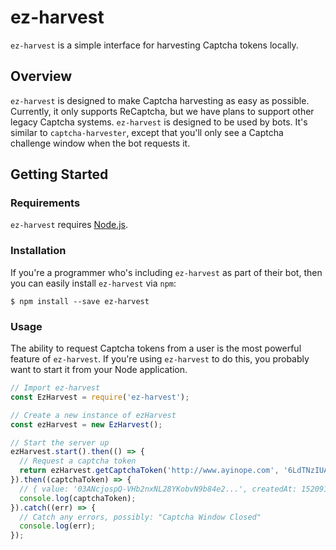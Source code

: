 # ez-harvest

`ez-harvest` is a simple interface for harvesting Captcha tokens locally.

## Overview

`ez-harvest` is designed to make Captcha harvesting as easy as possible. Currently, it only supports ReCaptcha, but we have plans to support other legacy Captcha systems. `ez-harvest` is designed to be used by bots. It's similar to `captcha-harvester`, except that you'll only see a Captcha challenge window when the bot requests it.

## Getting Started

### Requirements

`ez-harvest` requires [Node.js](https://nodejs.org/en/).

### Installation

If you're a programmer who's including `ez-harvest` as part of their bot, then you can easily install `ez-harvest` via `npm`:

```
$ npm install --save ez-harvest
```

### Usage

The ability to request Captcha tokens from a user is the most powerful feature of `ez-harvest`. If you're using `ez-harvest` to do this, you probably want to start it from your Node application. 

```js
// Import ez-harvest
const EzHarvest = require('ez-harvest');

// Create a new instance of ezHarvest
const ezHarvest = new EzHarvest();

// Start the server up
ezHarvest.start().then(() => {
  // Request a captcha token
  return ezHarvest.getCaptchaToken('http://www.ayinope.com', '6LdTNzIUAAAAAJxPWnEnY7PFdlXyZBO5LO8k4eP7');
}).then((captchaToken) => {
  // { value: '03ANcjospQ-VHb2nxNL28YKobvN9b84e2...', createdAt: 1520910198 }
  console.log(captchaToken);
}).catch((err) => {
  // Catch any errors, possibly: "Captcha Window Closed"
  console.log(err);
});

```
